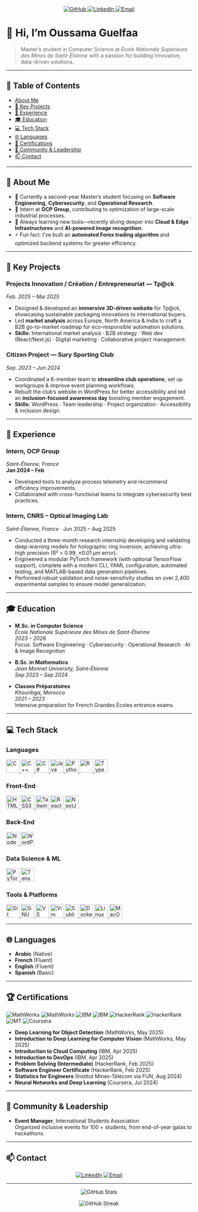 <!-- PROJECT BADGES -->
<p align="center">
  <a href="https://github.com/Oussama-Guelfaa/Oussama-Guelfaa">
    <img src="https://img.shields.io/badge/GitHub-Profile-black?logo=github" alt="GitHub"/>
  </a>
  <a href="https://www.linkedin.com/in/oussama-guelfaa-256b9a232/">
    <img src="https://img.shields.io/badge/LinkedIn-Oussama%20Guelfaa-blue?logo=linkedin" alt="LinkedIn"/>
  </a>
  <a href="mailto:guelfaao@gmail.com">
    <img src="https://img.shields.io/badge/Email-guelfaao%40gmail.com-red?logo=gmail" alt="Email"/>
  </a>
</p>

# 👋 Hi, I’m **Oussama Guelfaa**

> Master’s student in Computer Science at *École Nationale Supérieure des Mines de Saint-Étienne* with a passion for building innovative, data-driven solutions.  
---

## 📖 Table of Contents

- [About Me](#-about-me)  
- [🚀 Key Projects](#-key-projects)  
- [💼 Experience](#-experience)  
- [🎓 Education](#-education)  
- [💻 Tech Stack](#-tech-stack)  
- [🌐 Languages](#-languages)  
- [🏅 Certifications](#-certifications)  
- [🤝 Community & Leadership](#-community--leadership)  
- [📫 Contact](#-contact)

---

## 🤔 About Me

- 🔭 Currently a second-year Master’s student focusing on **Software Engineering**, **Cybersecurity**, and **Operational Research**.    
- 💼 Intern at **OCP Group**, contributing to optimization of large-scale industrial processes.   
- 🌱 Always learning new tools—recently diving deeper into **Cloud & Edge Infrastructures** and **AI-powered image recognition**.  
- ⚡ Fun fact: I’ve built an **automated Forex trading algorithm** and optimized backend systems for greater efficiency.  

---



## 🚀 Key Projects

### Projects Innovation / Création / Entrepreneuriat — Tp@ck  
*Feb. 2025 – Mai 2025*  
- Designed & developed an **immersive 3D-driven website** for Tp@ck, showcasing sustainable packaging innovations to international buyers.  
- Led **market analysis** across Europe, North America & India to craft a B2B go-to-market roadmap for eco-responsible automation solutions.  
- **Skills:** International market analysis · B2B strategy · Web dev (React/Next.js) · Digital marketing · Collaborative project management.

### Citizen Project — Sury Sporting Club  
*Sep. 2023 – Jun 2024*  
- Coordinated a 6-member team to **streamline club operations**, set up workgroups & improve event planning workflows.  
- Rebuilt the club’s website in WordPress for better accessibility and led an **inclusion-focused awareness day** boosting member engagement.  
- **Skills:** WordPress · Team leadership · Project organization · Accessibility & inclusion design.



---

## 💼 Experience

### Intern, OCP Group  
*Saint-Étienne, France*  
**Jan 2024 – Feb**  
- Developed tools to analyze process telemetry and recommend efficiency improvements.  
- Collaborated with cross-functional teams to integrate cybersecurity best practices.

### Intern, CNRS – Optical Imaging Lab  
*Saint-Étienne, France* · Jun 2025 – Aug 2025  
- Conducted a three-month research internship developing and validating deep-learning models for holographic ring inversion, achieving ultra-high precision (R² > 0.99, ±0.01 µm error).  
- Engineered a modular PyTorch framework (with optional TensorFlow support), complete with a modern CLI, YAML configuration, automated testing, and MATLAB-based data generation pipelines.  
- Performed robust validation and noise-sensitivity studies on over 2,400 experimental samples to ensure model generalization.

---

## 🎓 Education

- **M.Sc. in Computer Science**  
  *École Nationale Supérieure des Mines de Saint-Étienne*  
  *2023 – 2026*  
  Focus: Software Engineering · Cybersecurity · Operational Research · AI & Image Recognition

- **B.Sc. in Mathematics**  
  *Jean Monnet University, Saint-Étienne*  
  *Sep 2023 – Sep 2024*  

- **Classes Préparatoires**  
  *Khouribga, Morocco*  
  *2021 – 2023*  
  Intensive preparation for French Grandes Écoles entrance exams.

---

## 💻 Tech Stack

### Languages
<p align="left">
  <a href="https://docs.microsoft.com/en-us/cpp/?view=msvc-170" target="_blank" rel="noreferrer">
    <img src="https://raw.githubusercontent.com/danielcranney/readme-generator/main/public/icons/skills/c-colored.svg" width="36" height="36" alt="C" />
  </a>
  <a href="https://docs.microsoft.com/en-us/cpp/?view=msvc-170" target="_blank" rel="noreferrer">
    <img src="https://raw.githubusercontent.com/danielcranney/readme-generator/main/public/icons/skills/cplusplus-colored.svg" width="36" height="36" alt="C++" />
  </a>
  <a href="https://docs.microsoft.com/en-us/dotnet/csharp/" target="_blank" rel="noreferrer">
    <img src="https://raw.githubusercontent.com/danielcranney/readme-generator/main/public/icons/skills/csharp-colored.svg" width="36" height="36" alt="C#" />
  </a>
  <a href="https://www.oracle.com/java/" target="_blank" rel="noreferrer">
    <img src="https://raw.githubusercontent.com/danielcranney/readme-generator/main/public/icons/skills/java-colored.svg" width="36" height="36" alt="Java" />
  </a>
  <a href="https://www.python.org/" target="_blank" rel="noreferrer">
    <img src="https://raw.githubusercontent.com/danielcranney/readme-generator/main/public/icons/skills/python-colored.svg" width="36" height="36" alt="Python" />
  </a>
  <a href="https://www.r-project.org/" target="_blank" rel="noreferrer">
    <img src="https://raw.githubusercontent.com/danielcranney/readme-generator/main/public/icons/skills/rlang-colored.svg" width="36" height="36" alt="R" />
  </a>
  <a href="https://www.typescriptlang.org/" target="_blank" rel="noreferrer">
    <img src="https://raw.githubusercontent.com/danielcranney/readme-generator/main/public/icons/skills/typescript-colored.svg" width="36" height="36" alt="TypeScript" />
  </a>
</p>

### Front-End
<p align="left">
  <a href="https://developer.mozilla.org/en-US/docs/Glossary/HTML5" target="_blank" rel="noreferrer">
    <img src="https://raw.githubusercontent.com/danielcranney/readme-generator/main/public/icons/skills/html5-colored.svg" width="36" height="36" alt="HTML5" />
  </a>
  <a href="https://www.w3.org/TR/CSS/#css" target="_blank" rel="noreferrer">
    <img src="https://raw.githubusercontent.com/danielcranney/readme-generator/main/public/icons/skills/css3-colored.svg" width="36" height="36" alt="CSS3" />
  </a>
  <a href="https://tailwindcss.com/" target="_blank" rel="noreferrer">
    <img src="https://raw.githubusercontent.com/danielcranney/readme-generator/main/public/icons/skills/tailwindcss-colored.svg" width="36" height="36" alt="TailwindCSS" />
  </a>
  <a href="https://reactjs.org/" target="_blank" rel="noreferrer">
    <img src="https://raw.githubusercontent.com/danielcranney/readme-generator/main/public/icons/skills/react-colored.svg" width="36" height="36" alt="React" />
  </a>
  <a href="https://nextjs.org/docs" target="_blank" rel="noreferrer">
    <img src="https://raw.githubusercontent.com/danielcranney/readme-generator/main/public/icons/skills/nextjs-colored.svg" width="36" height="36" alt="NextJS" />
  </a>
</p>

### Back-End
<p align="left">
  <a href="https://nodejs.org/en/" target="_blank" rel="noreferrer">
    <img src="https://raw.githubusercontent.com/danielcranney/readme-generator/main/public/icons/skills/nodejs-colored.svg" width="36" height="36" alt="NodeJS" />
  </a>
  <a href="https://wordpress.com" target="_blank" rel="noreferrer">
    <img src="https://raw.githubusercontent.com/danielcranney/readme-generator/main/public/icons/skills/wordpress-colored.svg" width="36" height="36" alt="WordPress" />
  </a>
</p>

### Data Science & ML
<p align="left">
  <a href="https://pytorch.org/" target="_blank" rel="noreferrer">
    <img src="https://raw.githubusercontent.com/danielcranney/readme-generator/main/public/icons/skills/pytorch-colored.svg" width="36" height="36" alt="PyTorch" />
  </a>
  <a href="https://www.tensorflow.org/" target="_blank" rel="noreferrer">
    <img src="https://raw.githubusercontent.com/danielcranney/readme-generator/main/public/icons/skills/tensorflow-colored.svg" width="36" height="36" alt="TensorFlow" />
  </a>
</p>

### Tools & Platforms
<p align="left">
  <a href="https://git-scm.com/" target="_blank" rel="noreferrer">
    <img src="https://raw.githubusercontent.com/danielcranney/readme-generator/main/public/icons/skills/git-colored.svg" width="36" height="36" alt="Git" />
  </a>
  <a href="https://www.gnu.org/software/bash/" target="_blank" rel="noreferrer">
    <img src="https://raw.githubusercontent.com/danielcranney/readme-generator/main/public/icons/skills/gnubash.svg" width="36" height="36" alt="GNU Bash" />
  </a>
  <a href="https://code.visualstudio.com/" target="_blank" rel="noreferrer">
    <img src="https://raw.githubusercontent.com/danielcranney/readme-generator/main/public/icons/skills/visualstudiocode.svg" width="36" height="36" alt="VS Code" />
  </a>
  <a href="https://www.vim.org/" target="_blank" rel="noreferrer">
    <img src="https://raw.githubusercontent.com/danielcranney/readme-generator/main/public/icons/skills/vim.svg" width="36" height="36" alt="Vim" />
  </a>
  <a href="https://www.sublimetext.com/index2" target="_blank" rel="noreferrer">
    <img src="https://raw.githubusercontent.com/danielcranney/readme-generator/main/public/icons/skills/sublimetext.svg" width="36" height="36" alt="Sublime Text" />
  </a>
  <a href="https://www.docker.com/" target="_blank" rel="noreferrer">
    <img src="https://raw.githubusercontent.com/danielcranney/readme-generator/main/public/icons/skills/docker-colored.svg" width="36" height="36" alt="Docker" />
  </a>
  <a href="https://www.linux.org" target="_blank" rel="noreferrer">
    <img src="https://raw.githubusercontent.com/danielcranney/readme-generator/main/public/icons/skills/linux-colored.svg" width="36" height="36" alt="Linux" />
  </a>
  <a href="https://apple.com" target="_blank" rel="noreferrer">
    <img src="https://raw.githubusercontent.com/danielcranney/readme-generator/main/public/icons/skills/macos-colored.svg" width="36" height="36" alt="MacOS" />
  </a>
</p>


---

## 🌐 Languages

- **Arabic** (Native)  
- **French** (Fluent)  
- **English** (Fluent)  
- **Spanish** (Basic)

---

## 🏆 Certifications

<p align="left">
  <img src="https://img.shields.io/badge/MathWorks-Deep%20Learning%20for%20Object%20Detection-orange?logo=matlab" alt="MathWorks"/>
  <img src="https://img.shields.io/badge/MathWorks-Deep%20Learning%20for%20Computer%20Vision-orange?logo=matlab" alt="MathWorks"/>
  <img src="https://img.shields.io/badge/IBM-Intro%20to%20Cloud%20Computing-blue?logo=ibm" alt="IBM"/>
  <img src="https://img.shields.io/badge/IBM-Intro%20to%20DevOps-blue?logo=ibm" alt="IBM"/>
  <img src="https://img.shields.io/badge/HackerRank-Problem%20Solving-blue?logo=hackerrank" alt="HackerRank"/>
  <img src="https://img.shields.io/badge/HackerRank-Software%20Engineer-blue?logo=hackerrank" alt="HackerRank"/>
  <img src="https://img.shields.io/badge/IMT-Statistics%20for%20Engineers-lightgrey?logo=imagetm" alt="IMT"/>
  <img src="https://img.shields.io/badge/Coursera-Neural%20Networks%20%26%20Deep%20Learning-red?logo=coursera" alt="Coursera"/>
</p>

- **Deep Learning for Object Detection** (MathWorks, May 2025)  
- **Introduction to Deep Learning for Computer Vision** (MathWorks, May 2025)  
- **Introduction to Cloud Computing** (IBM, Apr 2025)  
- **Introduction to DevOps** (IBM, Apr 2025)  
- **Problem Solving (Intermediate)** (HackerRank, Feb 2025)  
- **Software Engineer Certificate** (HackerRank, Feb 2025)  
- **Statistics for Engineers** (Institut Mines-Télécom via FUN, Aug 2024)  
- **Neural Networks and Deep Learning** (Coursera, Jul 2024)

---

## 🤝 Community & Leadership

- **Event Manager**, International Students Association  
  Organized inclusive events for 100 + students, from end-of-year galas to hackathons.  


---

## 📫 Contact

<p align="center">
  <a href="https://www.linkedin.com/in/oussama-guelfaa-256b9a232/"><img src="https://img.shields.io/badge/LinkedIn-%20Connect-blue?logo=linkedin" alt="LinkedIn"></a>
  <a href="mailto:guelfaao@gmail.com"><img src="https://img.shields.io/badge/Email-guelfaao%40gmail.com-red?logo=gmail" alt="Email"></a>
</p>

---

<p align="center">
  <img src="https://github-readme-stats.vercel.app/api?username=Oussama-Guelfaa&show_icons=true&theme=react" alt="GitHub Stats" />
</p>
<p align="center">
  <img src="https://github-readme-streak-stats.herokuapp.com/?user=Oussama-Guelfaa&theme=react" alt="GitHub Streak" />
</p>
